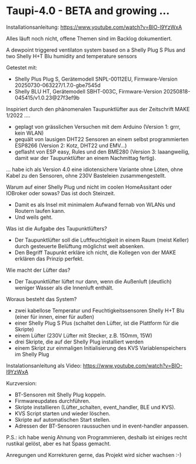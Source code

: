 # Taupi-4.0 - BETA and growing ...
Installationsanleitung: 
https://www.youtube.com/watch?v=BIO-l9YzWxA

Alles läuft noch nicht, offene Themen sind im Backlog dokumentiert.

A dewpoint triggered ventilaton system based on a Shelly Plug S Plus and two Shelly H+T Blu humidity and temperature sensors 

Getestet mit:
- Shelly Plus Plug S, Gerätemodell SNPL-00112EU, Firmware-Version 20250730-063227/1.7.0-gbe7545d
- Shelly BLU HT, Gerätemodell SBHT-003C, Firmware-Version 20250818-045415/v1.0.23@27f3ef9b

Inspiriert durch den phänomenalen Taupunktlüfter aus der Zeitschrift MAKE 1/2022 ....
- geplagt von grässlichen Versuchen mit dem Arduino (Version 1: grrr, kein WLAN)
- gequält von lausigen DHT22 Sensoren an einem selbst programmierten ESP8266 (Version 2: Kotz, DHT22 und EMV...)
- geflasht von ESP easy, Rules und den BME280 (Version 3: laaangweilig, damit war der Taupunktlüfter an einem Nachmittag fertig).
  
... habe ich als Version 4.0 eine idiotensichere Variante ohne Löten, ohne Kabel zu den Sensoren, ohne 230V Basteleien zusammengestellt.

Warum auf einer Shelly Plug und nicht im coolen HomeAssitant oder IOBroker oder sowas? Das ist doch Steinzeit.

- Damit es als Insel mit minimalem Aufwand fernab von WLANs und Routern laufen kann. 
- Und weils geht.

Was ist die Aufgabe des Taupunktlüfters?

- Der Taupunktlüfter soll die Luftfeuchtigkeit in einem Raum (meist Keller) durch gesteuerte Belüftung möglichst weit absenken.
- Den Begriff Taupunkt erkläre ich nicht, die Kollegen von der MAKE erklären das Prinzip perfekt.

Wie macht der Lüfter das? 

- Der Taupunktlüfter lüftet nur dann, wenn die Außenluft (deutlich) weniger Wasser als die Innenluft enthält.

Woraus besteht das System?

  - zwei kabellose Temperatur und Feuchtigkeitssensoren Shelly H+T Blu (einer für innen, einer für außen)
  - einer Shelly Plug S Plus (schaltet den Lüfter, ist die Plattform für die Skripte)
  - einem Lüfter (230V Lüfter mit Stecker, z.B. 150mm, 15W)
  - drei Skripte, die auf der Shelly Plug installiert werden
  - einem Skript zur einmaligen Initialisierung des KVS Variablenspeichers im Shelly Plug

Instalationsanleitung als Video:
https://www.youtube.com/watch?v=BIO-l9YzWxA

Kurzversion: 
- BT-Sensoren mit Shelly Plug koppeln.
- Firmwareupdates durchführen. 
- Skripte installieren (Lüfter_schalten, event_handler, BLE und KVS). 
- KVS Script starten und wieder löschen.
- Skripte auf automatischen Start stellen.
- Adressen der BT-Sensoren raussuchen und in event-handler anpassen.

P.S.: ich habe wenig Ahnung von Programmieren, deshalb ist einiges recht rustikal gelöst, aber es hat Spass gemacht.

Anregungen und Korrekturen gerne, das Projekt wird sicher wachsen :-)


